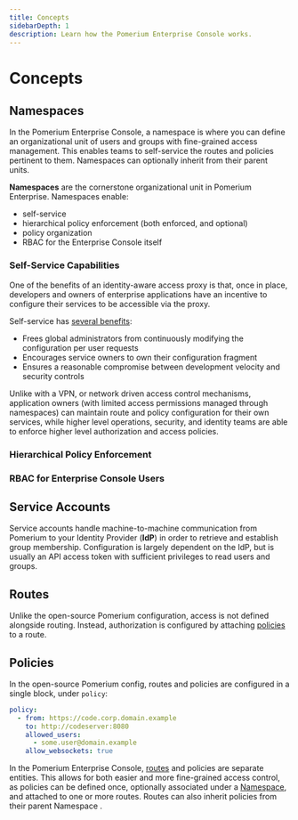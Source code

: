 ```yaml
---
title: Concepts
sidebarDepth: 1
description: Learn how the Pomerium Enterprise Console works.
---
```


# Concepts

## Namespaces

In the Pomerium Enterprise Console, a namespace is where you can define an organizational unit of users and groups with fine-grained access management. This enables teams to self-service the routes and policies pertinent to them. Namespaces can optionally inherit from their parent units.

<!-- @alexfornuto This is rough but the high level points; some are repeats of what you've already said -->

**Namespaces** are the cornerstone organizational unit in Pomerium Enterprise. Namespaces enable:

- self-service
- hierarchical policy enforcement (both enforced, and optional)
- policy organization
- RBAC for the Enterprise Console itself

<!-- you'll notice that each of these sub-concepts are related and more or less build on eachother -->
### Self-Service Capabilities

One of the benefits of an identity-aware access proxy is that, once in place, developers and owners of enterprise applications have an incentive to configure their services to be accessible via the proxy.

Self-service has [several benefits](https://www.usenix.org/system/files/login/articles/login_winter16_05_cittadini.pdf):

- Frees global administrators from continuously modifying the configuration per user requests
- Encourages service owners to own their configuration fragment
- Ensures a reasonable compromise between development velocity and security controls

Unlike with a VPN, or network driven access control mechanisms, application owners (with limited access permissions managed through namespaces) can maintain route and policy configuration for their own services, while  higher level operations, security, and identity teams are able to enforce higher level authorization and access policies.

### Hierarchical Policy Enforcement

<!-- @alexfornuto this but prosier-er
Hierarchical policy lets administrators enforce high level authorization policy. Policies can be optional (self-select), or mandatory. This goes hand in hand with self-service as mentioned above. I usually explain this concept from the point of view of multiple teams within an organization. A security team managing very high level, coarse grain authorization controls (e.g. you know that everyone touching internal resource at least has a `foo.com` email account, and isn't coming from North Korea), allows identity and access management teams (IAM) to say what groups or organizational units should have access to what resources, apps, and services, and finally application owners who -- because of policy enforcement -- can be given enough flexibility to self-manage their own route (application) and policy via self service.
 -->

### RBAC for Enterprise Console Users

<!-- @alexfornuto this needs to be made into better prose. See https://www.notion.so/pomerium/Permissions-Access-Control-e32ff518f1564b3698d13611c449b436#c82026f2a45b48a9a16c47d6e5fefea3 for a good background doc by @travisgroth

- Namespaces are also used to achieve Role Based Access Control (RBAC) in the console itself .
- There are three different roles (viewer, manager, and admin). Maybe an explanation of each as described here: https://www.notion.so/pomerium/Permissions-Access-Control-e32ff518f1564b3698d13611c449b436#58da053dbc4d452ca4d202664b1626b9

 -->

## Service Accounts

Service accounts handle machine-to-machine communication from Pomerium to your Identity Provider (**IdP**) in order to retrieve and establish group membership. Configuration is largely dependent on the IdP, but is usually an API access token with sufficient privileges to read users and groups.

<!-- @travisgroth -- could you add some context in here? I think your PRD on service accounts would be super helpful and you know this concept best-->

## Routes

Unlike the open-source Pomerium configuration, access is not defined alongside routing. Instead, authorization is configured by attaching [policies](#policies) to a route.

## Policies

In the open-source Pomerium config, routes and policies are configured in a single block, under `policy`:

```yaml
policy:
  - from: https://code.corp.domain.example
    to: http://codeserver:8080
    allowed_users:
      - some.user@domain.example
    allow_websockets: true
```

In the Pomerium Enterprise Console, [routes](#routes) and policies are separate entities. This allows for both easier and more fine-grained access control, as policies can be defined once, optionally associated under a [Namespace](#namespaces), and attached to one or more routes. Routes can also inherit policies from their parent Namespace <!-- @Travis please confirm --> .


<!-- @alexfornuto this but prosier
## Access control


Authentication and authorization are similar concepts that are often used interchangeably. Authentication is the process of determining if you are who you say you are. Authorization is the process of determining if you are allowed to do the thing you are trying to do. A silly analogy is, authentication is the bouncer checking your ID; authorization is the bouncer seeing if your name is on the list.

Pomerium provides a standardized interface to add access control whether an application itself has authorization or authentication baked-in so that developers can focus on their apps, not reinventing access control.

### Authentication

Pomerium provides authentication vis-a-via your existing identity provider (Pomerium support [all the major single sign-on](https://www.pomerium.io/docs/identity-providers/) on providers (Okta, Gsuite, Azure, AD, Ping, Github and so on).
### Authorization

Authorization policy can be expressed in a high-level, declarative language (link to ppl docs) or as code (link to Rego docs) that can be used to enforce ABAC, RBAC, or any other governance policy controls. Pomerium can make holistic policy and authorization decisions using external data and request context factors such as user groups, roles, time, day, location and vulnerability status

Trust flows from identity, device-state, and context, not network location. Every device, user, and application's communication should be authenticated, authorized, and encrypted.



Authorization is where Pomerium's value proposition really lies. Pomerium:
- ability to express authorization policy as declarative policy (PPL) or as code (rego)
- requests are continuously re-evaluated on a per-request basis.
- authorization is identity and context aware; pomerium can be used to integrate data from any source into authorization policy decisions
- Trust flows from identity, device-state, and context, not network location. Every device, user, and application's communication should be authenticated, authorized, and encrypted.
- Pomerium provides detailed audit logs for all activity in your environment. Quickly detect anomalies to mitigate bad actors and revoke access with a click of a button. Simplify lifecycle management and access reviews. -->
